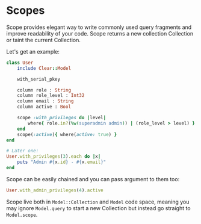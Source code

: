 # Scopes

Scope provides elegant way to write commonly used query fragments and improve readability of your code. Scope returns a new collection Collection or taint the current Collection.

Let's get an example:

```ruby
class User
    include Clear::Model

    with_serial_pkey

    column role : String
    column role_level : Int32
    column email : String
    column active : Bool

    scope :with_privileges do |level|
        where{ role.in?(%w(superadmin admin)) | (role_level > level) }
    end
    scope(:active){ where(active: true) }
end

# Later one:
User.with_privileges(3).each do |x|
    puts "Admin #{x.id} - #{x.email}"
end
```

Scope can be easily chained and you can pass argument to them too:

```ruby
User.with_admin_privileges(4).active
```

Scope live both in `Model::Collection` and `Model` code space, meaning you may ignore `Model.query` to start a new Collection but instead go straight to `Model.scope`.

